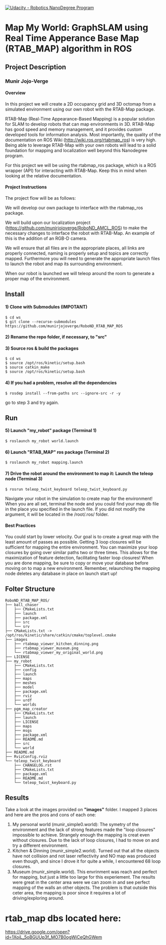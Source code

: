 [![Udacity - Robotics NanoDegree Program](https://s3-us-west-1.amazonaws.com/udacity-robotics/Extra+Images/RoboND_flag.png)](https://www.udacity.com/robotics)

# Map My World: GraphSLAM using Real Time Apperance Base Map (RTAB_MAP) algorithm in ROS
## Project Description
### Munir Jojo-Verge

#### Overview
In this project we will create a 2D occupancy grid and 3D octomap from a simulated environment using our own robot with the RTAB-Map package.

RTAB-Map (Real-Time Appearance-Based Mapping) is a popular solution for SLAM to develop robots that can map environments in 3D. RTAB-Map has good speed and memory management, and it provides custom developed tools for information analysis. Most importantly, the quality of the documentation on ROS Wiki (http://wiki.ros.org/rtabmap_ros) is very high. Being able to leverage RTAB-Map with your own robots will lead to a solid foundation for mapping and localization well beyond this Nanodegree program.

For this project we will be using the rtabmap_ros package, which is a ROS wrapper (API) for interacting with RTAB-Map. Keep this in mind when looking at the relative documentation.

#### Project Instructions
The project flow will be as follows:

We will develop our own package to interface with the rtabmap_ros package.

We will build upon our localization project (https://github.com/munirjojoverge/RoboND_AMCL_ROS) to make the necessary changes to interface the robot with RTAB-Map. An example of this is the addition of an RGB-D camera.

We will ensure that all files are in the appropriate places, all links are properly connected, naming is properly setup and topics are correctly mapped. Furthermore you will need to generate the appropriate launch files to launch the robot and map its surrounding environment.

When our robot is launched we will teleop around the room to generate a proper map of the environment.

## Install

#### 1) Clone with Submodules (IMPOTANT)

```
$ cd ws
$ git clone --recurse-submodules https://github.com/munirjojoverge/RoboND_RTAB_MAP_ROS
```
#### 2) Rename the repo folder, if necessary, to "src"

#### 3) Source ros & build the packages

```
$ cd ws
$ source /opt/ros/kinetic/setup.bash
$ source catkin_make
$ source /opt/ros/kinetic/setup.bash
```
#### 4) If you had a problem, resolve all the dependencies
```
$ rosdep install --from-paths src --ignore-src -r -y
```
go to step 3 and try again.

## Run
#### 5) Launch "my_robot" package (Terminal 1)

```
$ roslaunch my_robot world.launch
```
#### 6) Launch "RTAB_MAP" ros package (Terminal 2)

```
$ roslaunch my_robot mapping.launch
```

#### 7) Drive the robot around the environment to map it: Launch the teleop node (Terminal 3)

```
$ rosrun teleop_twist_keyboard teleop_twist_keyboard.py
```

Navigate your robot in the simulation to create map for the environment! When you are all set, terminal the node and you could find your map db file in the place you specified in the launch file. If you did not modify the argument, it will be located in the /root/.ros/ folder.

#### Best Practices
You could start by lower velocity. Our goal is to create a great map with the least amount of passes as possible. Getting 3 loop closures will be sufficient for mapping the entire environment. You can maximize your loop closures by going over similar paths two or three times. This allows for the maximization of feature detection, facilitating faster loop closures! When you are done mapping, be sure to copy or move your database before moving on to map a new environment. Remember, relaunching the mapping node deletes any database in place on launch start up!

## Folter Structure
```
RoboND_RTAB_MAP_ROS/
├── ball_chaser
│   ├── CMakeLists.txt
│   ├── launch
│   ├── package.xml
│   ├── src
│   └── srv
├── CMakeLists.txt -> /opt/ros/kinetic/share/catkin/cmake/toplevel.cmake
├── images
│   ├── rtabmap_viewer_kitchen_dinning.png
│   ├── rtabmap_viewer_museum.png
│   └── rtabmap_viewer_my_original_world.png
├── LICENSE
├── my_robot
│   ├── CMakeLists.txt
│   ├── config
│   ├── launch
│   ├── maps
│   ├── meshes
│   ├── model
│   ├── package.xml
│   ├── rviz
│   ├── urdf
│   └── worlds
├── pgm_map_creator
│   ├── CMakeLists.txt
│   ├── launch
│   ├── LICENSE
│   ├── maps
│   ├── msgs
│   ├── package.xml
│   ├── README.md
│   ├── src
│   └── world
├── README.md
├── RvizConfig.rviz
└── teleop_twist_keyboard
    ├── CHANGELOG.rst
    ├── CMakeLists.txt
    ├── package.xml
    ├── README.md
    └── teleop_twist_keyboard.py
```
## Results
Take a look at the images provided on __"images"__ folder.
I mapped 3 places and here are the pros and cons of each one:

1) My personal world (munir_simple0.world): The symetry of the environment and the lack of strong features made the "loop closures" impossible to achieve. Strangely enough the mapping is creat even without closures. Due to the lack of loop closures, I had to move on and try a different environment.
2) Kitchen & Dinning (munir_simple2.world). Turned out that all the objects have not collision and not laser reflectivity and NO map was produced even though, and since I drove it for quite a while, I encountered 68 loop closures.
3) Museum (munir_simple.world). This envrinment was reach and perfect for mapping, but just a little too large for this experiement. The results were great in the center area were we can zoom in and see perfect mapping of the walls an other objects. The problem is that outside this ceter area, the mapping is poor since it requires a lot of driving/exploring around.
# rtab_map dbs located here: 
https://drive.google.com/open?id=1XoiL_5oBGUUp3f_MO7B0ogWiCeQhGWem
